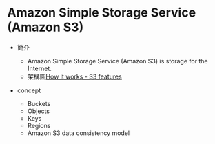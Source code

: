 # Amazon Simple Storage Service (Amazon S3) 

- 簡介
    - Amazon Simple Storage Service (Amazon S3) is storage for the Internet.
    - 架構圖[How it works - S3 features](https://aws.amazon.com/s3/)

- concept
    - Buckets
    - Objects
    - Keys
    - Regions
    - Amazon S3 data consistency model